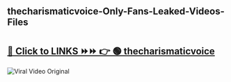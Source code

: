 
 ## thecharismaticvoice-Only-Fans-Leaked-Videos-Files

# <h2><a href="https://mediaupload.pro?thecharismaticvoice">🔗 Click to LINKS ⏩⏩ 👉 🟢 thecharismaticvoice </a></h2>

<a href="https://mediaupload.pro?thecharismaticvoice" rel="nofollow" data-target="animated-image.originalLink"><img src="https://i.ibb.co.com/xMMVF88/686577567.gif" alt="Viral Video Original" style="max-width: 100%; display: inline-block;" data-target="animated-image.originalImage"></a>